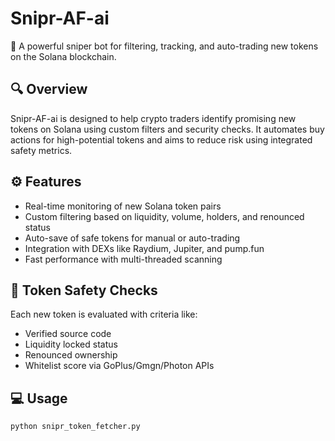 # Snipr-AF-ai

🚀 A powerful sniper bot for filtering, tracking, and auto-trading new tokens on the Solana blockchain.

## 🔍 Overview

Snipr-AF-ai is designed to help crypto traders identify promising new tokens on Solana using custom filters and security checks. It automates buy actions for high-potential tokens and aims to reduce risk using integrated safety metrics.

## ⚙️ Features

- Real-time monitoring of new Solana token pairs
- Custom filtering based on liquidity, volume, holders, and renounced status
- Auto-save of safe tokens for manual or auto-trading
- Integration with DEXs like Raydium, Jupiter, and pump.fun
- Fast performance with multi-threaded scanning

## 🧪 Token Safety Checks

Each new token is evaluated with criteria like:
- Verified source code
- Liquidity locked status
- Renounced ownership
- Whitelist score via GoPlus/Gmgn/Photon APIs

## 💻 Usage

```bash
python snipr_token_fetcher.py

